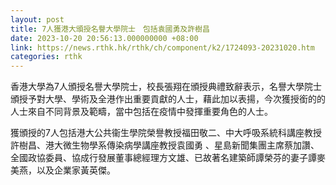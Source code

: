 ```yaml
---
layout: post
title: 7人獲港大頒授名譽大學院士　包括袁國勇及許樹昌
date: 2023-10-20 20:56:13.000000000 +08:00
link: https://news.rthk.hk/rthk/ch/component/k2/1724093-20231020.htm
categories: rthk
---
```


香港大學為7人頒授名譽大學院士，校長張翔在頒授典禮致辭表示，名譽大學院士頒授予對大學、學術及全港作出重要貢獻的人士，藉此加以表揚，今次獲授銜的的人士來自不同背景及範疇，當中包括在疫情中發揮重要角色的人士。

獲頒授的7人包括港大公共衞生學院榮譽教授福田敬二、中大呼吸系統科講座教授許樹昌、港大微生物學系傳染病學講座教授袁國勇 、星島新聞集團主席蔡加讚、全國政協委員、協成行發展董事總經理方文雄、已故著名建築師譚榮芬的妻子譚麥美燕，以及企業家黃英傑。
